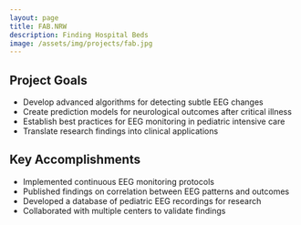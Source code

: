 ```yaml
---
layout: page
title: FAB.NRW
description: Finding Hospital Beds
image: /assets/img/projects/fab.jpg
---
```


<style>
  /* Hide the description paragraph */
  .note-sm {
    display: none;
  }
  
  /* Remove the duplicate H1 */
  h1[id="fabnrw"] {
    display: none;
  }
</style>


## Project Goals

- Develop advanced algorithms for detecting subtle EEG changes
- Create prediction models for neurological outcomes after critical illness
- Establish best practices for EEG monitoring in pediatric intensive care
- Translate research findings into clinical applications

## Key Accomplishments

- Implemented continuous EEG monitoring protocols
- Published findings on correlation between EEG patterns and outcomes
- Developed a database of pediatric EEG recordings for research
- Collaborated with multiple centers to validate findings
